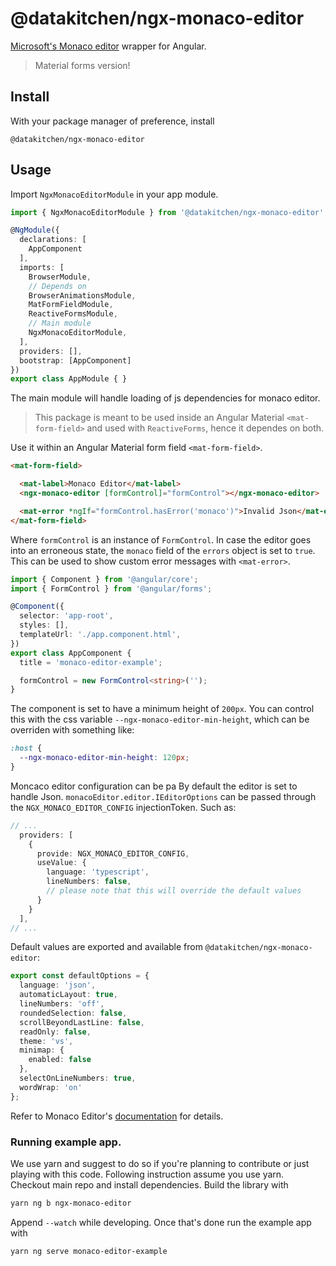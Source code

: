 # @datakitchen/ngx-monaco-editor

[Microsoft's Monaco editor](https://microsoft.github.io/monaco-editor/) wrapper for Angular.
> Material forms version!

## Install
With your package manager of preference, install
```
@datakitchen/ngx-monaco-editor
```

## Usage
Import `NgxMonacoEditorModule` in your app module.

```typescript
import { NgxMonacoEditorModule } from '@datakitchen/ngx-monaco-editor';

@NgModule({
  declarations: [
    AppComponent
  ],
  imports: [
    BrowserModule,
    // Depends on
    BrowserAnimationsModule,
    MatFormFieldModule,
    ReactiveFormsModule,
    // Main module
    NgxMonacoEditorModule,
  ],
  providers: [],
  bootstrap: [AppComponent]
})
export class AppModule { }
```

The main module will handle loading of js dependencies for monaco editor.

> This package is meant to be used inside an Angular Material `<mat-form-field>` and used with `ReactiveForms`, hence it dependes on both.

Use it within an Angular Material form field `<mat-form-field>`.

```html
<mat-form-field>

  <mat-label>Monaco Editor</mat-label>
  <ngx-monaco-editor [formControl]="formControl"></ngx-monaco-editor>

  <mat-error *ngIf="formControl.hasError('monaco')">Invalid Json</mat-error>
</mat-form-field>
```
Where `formControl` is an instance of `FormControl`.
In case the editor goes into an erroneous state, the `monaco` field of the `errors` object is set to `true`. This can be used to show custom error messages with `<mat-error>`.

```typescript
import { Component } from '@angular/core';
import { FormControl } from '@angular/forms';

@Component({
  selector: 'app-root',
  styles: [],
  templateUrl: './app.component.html',
})
export class AppComponent {
  title = 'monaco-editor-example';

  formControl = new FormControl<string>('');
}
```
The component is set to have a minimum height of `200px`. You can control this with the css variable `--ngx-monaco-editor-min-height`, which can be overriden with something like:
```css
:host {
  --ngx-monaco-editor-min-height: 120px;
}
```
Moncaco editor configuration can be pa
By default the editor is set to handle Json.
`monacoEditor.editor.IEditorOptions` can be passed through the `NGX_MONACO_EDITOR_CONFIG` injectionToken. Such as:
```typescript
// ...
  providers: [
    {
      provide: NGX_MONACO_EDITOR_CONFIG,
      useValue: {
        language: 'typescript',
        lineNumbers: false,
        // please note that this will override the default values
      }
    }
  ],
// ...
```

Default values are exported and available from `@datakitchen/ngx-monaco-editor`:

```typescript
export const defaultOptions = {
  language: 'json',
  automaticLayout: true,
  lineNumbers: 'off',
  roundedSelection: false,
  scrollBeyondLastLine: false,
  readOnly: false,
  theme: 'vs',
  minimap: {
    enabled: false
  },
  selectOnLineNumbers: true,
  wordWrap: 'on'
};
```
Refer to Monaco Editor's [documentation](https://microsoft.github.io/monaco-editor/docs.html) for details.

### Running example app.
We use yarn and suggest to do so if you're planning to contribute or just playing with this code.
Following instruction assume you use yarn.
Checkout main repo and install dependencies.
Build the library with
```bash
yarn ng b ngx-monaco-editor
```
Append `--watch` while developing. Once that's done run the example app with
```bash
yarn ng serve monaco-editor-example
```
